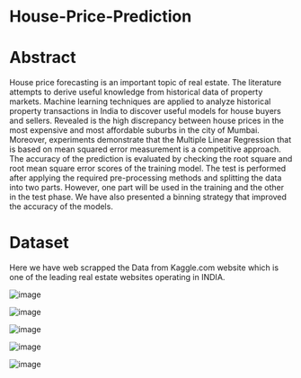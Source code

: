 # House-Price-Prediction

# Abstract

House price forecasting is an important topic of real estate. The literature attempts to derive useful knowledge from historical data of property markets. Machine learning techniques are applied to analyze historical property transactions in India to discover useful models for house buyers and sellers. Revealed is the high discrepancy between house prices in the most expensive and most affordable suburbs in the city of Mumbai. Moreover, experiments demonstrate that the Multiple Linear Regression that is based on mean squared error measurement is a competitive approach.
The accuracy of the prediction is evaluated by checking the root square and root mean square error scores of the training model. The test is performed after applying the required pre-processing methods and splitting the data into two parts. However, one part will be used in the training and the other in the test phase. We have also presented a binning strategy that improved the accuracy of the models.



# Dataset

Here we have web scrapped the Data from Kaggle.com website which is one of the leading real estate websites operating in INDIA.

![image](https://user-images.githubusercontent.com/74340245/167713289-ab6251a1-1a5a-45c5-8efa-440213d0bff0.png)

![image](https://user-images.githubusercontent.com/74340245/167713329-7335fd33-ea5c-4bc9-b430-6236e55ec15a.png)

![image](https://user-images.githubusercontent.com/74340245/167713347-866c4aeb-7fc4-454c-86b2-7a67078399f4.png)

![image](https://user-images.githubusercontent.com/74340245/167713366-d0a9f205-2795-472e-913f-25374ed80a39.png)






![image](https://user-images.githubusercontent.com/74340245/167713420-69f45c7b-5c37-48a7-a78e-26167b7c5a61.png)



 
 




